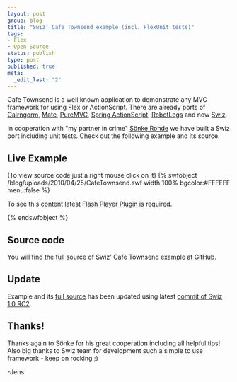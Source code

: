 ```yaml
--- 
layout: post
group: blog
title: "Swiz: Cafe Townsend example (incl. FlexUnit tests)"
tags: 
- Flex
- Open Source
status: publish
type: post
published: true
meta: 
  _edit_last: "2"
---
```


Cafe Townsend is a well known application to demonstrate any MVC framework for using Flex or ActionScript. There are already ports of [Cairngorm](http://cairngormdocs.org/blog/?p=19), [Mate](/blog/2010/03/12/mate-cafe-townsend-example-updated-for-using-flex-4/), [PureMVC](http://trac.puremvc.org/Demo_AS3_Flex_CafeTownsend), [Spring ActionScript](http://www.herrodius.com/blog/307), [RobotLegs](http://github.com/darscan/robotlegs-demos-Bundle/tree/master/CafeTownsend/) and now [Swiz](http://github.com/swiz/swiz-examples/tree/master/CafeTownsend-Flex4/).

In cooperation with "my partner in crime" [Sönke Rohde](http://soenkerohde.com/) we have built a Swiz port including unit tests. Check out the following example and its source.

<!--more-->

## Live Example

(To view source code just a right mouse click on it)
{% swfobject /blog/uploads/2010/04/25/CafeTownsend.swf width:100% bgcolor:#FFFFFF menu:false %}
<p>To see this content latest <a href='http://www.adobe.com/go/getflashplayer'>Flash Player Plugin</a> is required.</p>
{% endswfobject %}

## Source code

You will find the [full source](http://github.com/swiz/swiz-examples/tree/master/CafeTownsend-Flex4/) of Swiz' Cafe Townsend example [at GitHub](http://github.com/swiz/swiz-examples/tree/master/CafeTownsend-Flex4/).

## Update

Example and its [full source](http://github.com/swiz/swiz-examples/tree/master/CafeTownsend-Flex4/) has been updated using latest [commit of Swiz 1.0 RC2](http://github.com/swiz/swiz-framework/commit/1b7f62017d250834d6671a97aed42ac853ad59ef/).

## Thanks!

Thanks again to Sönke for his great cooperation including all helpful tips! Also big thanks to Swiz team for development such a simple to use framework - keep on rocking ;)

-Jens
